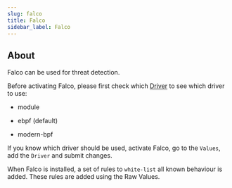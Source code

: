 ```yaml
---
slug: falco
title: Falco
sidebar_label: Falco
---
```


## About

Falco can be used for threat detection. 

Before activating Falco, please first check which [Driver](https://falco.org/docs/event-sources/kernel/) to see which driver to use:

- module

- ebpf (default)

- modern-bpf

If you know which driver should be used, activate Falco, go to the `Values`, add the `Driver` and submit changes.

When Falco is installed, a set of rules to `white-list` all known behaviour is added. These rules are added using the Raw Values.  
